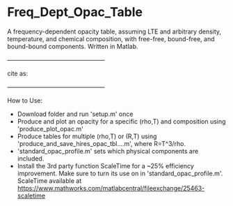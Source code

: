 # Freq_Dept_Opac_Table

A frequency-dependent opacity table, assuming LTE and arbitrary density, temperature, and chemical composition, with free-free, bound-free, and bound-bound components.
Written in Matlab.

————————————————

cite as: 

————————————————

How to Use:
- Download folder and run 'setup.m' once
- Produce and plot an opacity for a specific (rho,T) and composition using 'produce_plot_opac.m'
- Produce tables for multiple (rho,T) or (R,T) using 'produce_and_save_hires_opac_tbl….m', where R=T^3/rho.
- 'standard_opac_profile.m' sets which physical components are included.
- Install the 3rd party function ScaleTime for a ~25% efficiency improvement. Make sure to turn its use on in 'standard_opac_profile.m'.
ScaleTime available at https://www.mathworks.com/matlabcentral/fileexchange/25463-scaletime
